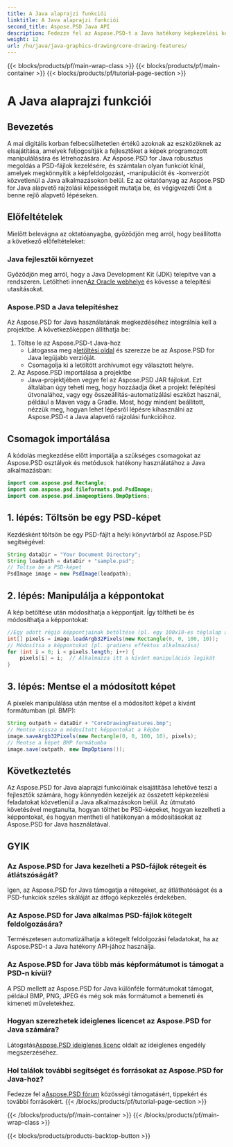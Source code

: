 ```yaml
---
title: A Java alaprajzi funkciói
linktitle: A Java alaprajzi funkciói
second_title: Aspose.PSD Java API
description: Fedezze fel az Aspose.PSD-t a Java hatékony képkezelési képességeiért. Ismerje meg, hogyan tölthet be, kezelhet és menthet programozott PSD-képeket.
weight: 12
url: /hu/java/java-graphics-drawing/core-drawing-features/
---
```


{{< blocks/products/pf/main-wrap-class >}}
{{< blocks/products/pf/main-container >}}
{{< blocks/products/pf/tutorial-page-section >}}

# A Java alaprajzi funkciói

## Bevezetés
A mai digitális korban felbecsülhetetlen értékű azoknak az eszközöknek az elsajátítása, amelyek feljogosítják a fejlesztőket a képek programozott manipulálására és létrehozására. Az Aspose.PSD for Java robusztus megoldás a PSD-fájlok kezelésére, és számtalan olyan funkciót kínál, amelyek megkönnyítik a képfeldolgozást, -manipulációt és -konverziót közvetlenül a Java alkalmazásokon belül. Ez az oktatóanyag az Aspose.PSD for Java alapvető rajzolási képességeit mutatja be, és végigvezeti Önt a benne rejlő alapvető lépéseken.
## Előfeltételek
Mielőtt belevágna az oktatóanyagba, győződjön meg arról, hogy beállította a következő előfeltételeket:
### Java fejlesztői környezet
 Győződjön meg arról, hogy a Java Development Kit (JDK) telepítve van a rendszeren. Letöltheti innen[Az Oracle webhelye](https://www.oracle.com/java/technologies/javase-jdk11-downloads.html) és kövesse a telepítési utasításokat.
### Aspose.PSD a Java telepítéshez
Az Aspose.PSD for Java használatának megkezdéséhez integrálnia kell a projektbe. A következőképpen állíthatja be:
1. Töltse le az Aspose.PSD-t Java-hoz
   -  Látogassa meg a[letöltési oldal](https://releases.aspose.com/psd/java/) és szerezze be az Aspose.PSD for Java legújabb verzióját.
   - Csomagolja ki a letöltött archívumot egy választott helyre.
2. Az Aspose.PSD importálása a projektbe
   - Java-projektjében vegye fel az Aspose.PSD JAR fájlokat. Ezt általában úgy teheti meg, hogy hozzáadja őket a projekt felépítési útvonalához, vagy egy összeállítás-automatizálási eszközt használ, például a Maven vagy a Gradle.
Most, hogy mindent beállított, nézzük meg, hogyan lehet lépésről lépésre kihasználni az Aspose.PSD-t a Java alapvető rajzolási funkcióihoz.
## Csomagok importálása
A kódolás megkezdése előtt importálja a szükséges csomagokat az Aspose.PSD osztályok és metódusok hatékony használatához a Java alkalmazásban:
```java
import com.aspose.psd.Rectangle;
import com.aspose.psd.fileformats.psd.PsdImage;
import com.aspose.psd.imageoptions.BmpOptions;
```
## 1. lépés: Töltsön be egy PSD-képet
Kezdésként töltsön be egy PSD-fájlt a helyi könyvtárból az Aspose.PSD segítségével:
```java
String dataDir = "Your Document Directory";
String loadpath = dataDir + "sample.psd";
// Töltse be a PSD-képet
PsdImage image = new PsdImage(loadpath);
```
## 2. lépés: Manipulálja a képpontokat
A kép betöltése után módosíthatja a képpontjait. Így töltheti be és módosíthatja a képpontokat:
```java
//Egy adott régió képpontjainak betöltése (pl. egy 100x10-es téglalap a bal felső saroktól kezdve)
int[] pixels = image.loadArgb32Pixels(new Rectangle(0, 0, 100, 10));
// Módosítsa a képpontokat (pl. gradiens effektus alkalmazása)
for (int i = 0; i < pixels.length; i++) {
    pixels[i] = i;  // Alkalmazza itt a kívánt manipulációs logikát
}
```
## 3. lépés: Mentse el a módosított képet
A pixelek manipulálása után mentse el a módosított képet a kívánt formátumban (pl. BMP):
```java
String outpath = dataDir + "CoreDrawingFeatures.bmp";
// Mentse vissza a módosított képpontokat a képbe
image.saveArgb32Pixels(new Rectangle(0, 0, 100, 10), pixels);
// Mentse a képet BMP formátumba
image.save(outpath, new BmpOptions());
```

## Következtetés
Az Aspose.PSD for Java alaprajzi funkcióinak elsajátítása lehetővé teszi a fejlesztők számára, hogy könnyedén kezeljék az összetett képkezelési feladatokat közvetlenül a Java alkalmazásokon belül. Az útmutató követésével megtanulta, hogyan tölthet be PSD-képeket, hogyan kezelheti a képpontokat, és hogyan mentheti el hatékonyan a módosításokat az Aspose.PSD for Java használatával.
## GYIK
### Az Aspose.PSD for Java kezelheti a PSD-fájlok rétegeit és átlátszóságát?
Igen, az Aspose.PSD for Java támogatja a rétegeket, az átláthatóságot és a PSD-funkciók széles skáláját az átfogó képkezelés érdekében.
### Az Aspose.PSD for Java alkalmas PSD-fájlok kötegelt feldolgozására?
Természetesen automatizálhatja a kötegelt feldolgozási feladatokat, ha az Aspose.PSD-t a Java hatékony API-jához használja.
### Az Aspose.PSD for Java több más képformátumot is támogat a PSD-n kívül?
A PSD mellett az Aspose.PSD for Java különféle formátumokat támogat, például BMP, PNG, JPEG és még sok más formátumot a bemeneti és kimeneti műveletekhez.
### Hogyan szerezhetek ideiglenes licencet az Aspose.PSD for Java számára?
 Látogatás[Aspose.PSD ideiglenes licenc](https://purchase.aspose.com/temporary-license/) oldalt az ideiglenes engedély megszerzéséhez.
### Hol találok további segítséget és forrásokat az Aspose.PSD for Java-hoz?
 Fedezze fel a[Aspose.PSD fórum](https://forum.aspose.com/c/psd/34) közösségi támogatásért, tippekért és további forrásokért.
{{< /blocks/products/pf/tutorial-page-section >}}

{{< /blocks/products/pf/main-container >}}
{{< /blocks/products/pf/main-wrap-class >}}

{{< blocks/products/products-backtop-button >}}
